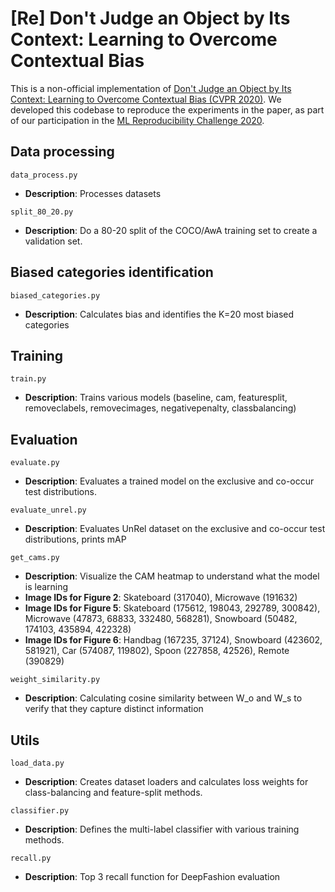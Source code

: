 # [Re] Don't Judge an Object by Its Context: Learning to Overcome Contextual Bias

This is a non-official implementation of [Don't Judge an Object by Its Context: Learning to Overcome Contextual Bias (CVPR 2020)](https://arxiv.org/abs/2001.03152). We developed this codebase to reproduce the experiments in the paper, as part of our participation in the [ML Reproducibility Challenge 2020](https://paperswithcode.com/rc2020).

## Data processing
```data_process.py```
- **Description**: Processes datasets

```split_80_20.py```
- **Description**: Do a 80-20 split of the COCO/AwA training set to create a validation set.

## Biased categories identification
```biased_categories.py```
- **Description**: Calculates bias and identifies the K=20 most biased categories

## Training
```train.py```
- **Description**: Trains various models (baseline, cam, featuresplit, removeclabels, removecimages, negativepenalty, classbalancing)

## Evaluation
```evaluate.py```
- **Description**: Evaluates a trained model on the exclusive and co-occur test distributions.

```evaluate_unrel.py```
- **Description**: Evaluates UnRel dataset on the exclusive and co-occur test distributions, prints mAP

```get_cams.py```
- **Description**: Visualize the CAM heatmap to understand what the model is learning
- **Image IDs for Figure 2**: Skateboard (317040), Microwave (191632)
- **Image IDs for Figure 5**: Skateboard (175612, 198043, 292789, 300842), Microwave (47873, 68833, 332480, 568281), Snowboard (50482, 174103, 435894, 422328)
- **Image IDs for Figure 6**: Handbag (167235, 37124), Snowboard (423602, 581921), Car (574087, 119802), Spoon (227858, 42526), Remote (390829)

```weight_similarity.py```
- **Description**: Calculating cosine similarity between W_o and W_s to verify that they capture distinct information

## Utils
```load_data.py```
- **Description**: Creates dataset loaders and calculates loss weights for class-balancing and feature-split methods.

```classifier.py```
- **Description**: Defines the multi-label classifier with various training methods.

```recall.py```
- **Description**: Top 3 recall function for DeepFashion evaluation

